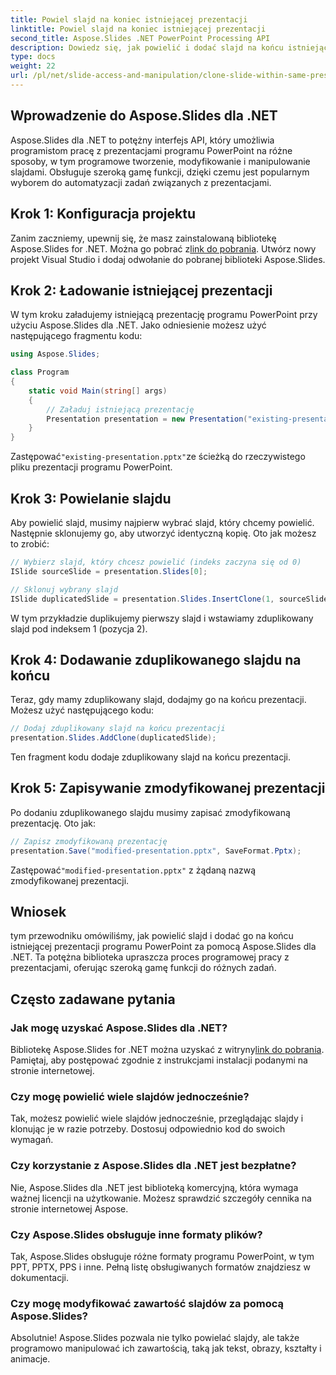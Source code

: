 ```yaml
---
title: Powiel slajd na koniec istniejącej prezentacji
linktitle: Powiel slajd na koniec istniejącej prezentacji
second_title: Aspose.Slides .NET PowerPoint Processing API
description: Dowiedz się, jak powielić i dodać slajd na końcu istniejącej prezentacji programu PowerPoint za pomocą Aspose.Slides dla .NET. Ten przewodnik krok po kroku zawiera przykłady kodu źródłowego i obejmuje konfigurację, powielanie slajdów, modyfikację i inne.
type: docs
weight: 22
url: /pl/net/slide-access-and-manipulation/clone-slide-within-same-presentation-to-end/
---
```


## Wprowadzenie do Aspose.Slides dla .NET

Aspose.Slides dla .NET to potężny interfejs API, który umożliwia programistom pracę z prezentacjami programu PowerPoint na różne sposoby, w tym programowe tworzenie, modyfikowanie i manipulowanie slajdami. Obsługuje szeroką gamę funkcji, dzięki czemu jest popularnym wyborem do automatyzacji zadań związanych z prezentacjami.

## Krok 1: Konfiguracja projektu

 Zanim zaczniemy, upewnij się, że masz zainstalowaną bibliotekę Aspose.Slides for .NET. Można go pobrać z[link do pobrania](https://releases.aspose.com/slides/net/). Utwórz nowy projekt Visual Studio i dodaj odwołanie do pobranej biblioteki Aspose.Slides.

## Krok 2: Ładowanie istniejącej prezentacji

W tym kroku załadujemy istniejącą prezentację programu PowerPoint przy użyciu Aspose.Slides dla .NET. Jako odniesienie możesz użyć następującego fragmentu kodu:

```csharp
using Aspose.Slides;

class Program
{
    static void Main(string[] args)
    {
        // Załaduj istniejącą prezentację
        Presentation presentation = new Presentation("existing-presentation.pptx");
    }
}
```

 Zastępować`"existing-presentation.pptx"`ze ścieżką do rzeczywistego pliku prezentacji programu PowerPoint.

## Krok 3: Powielanie slajdu

Aby powielić slajd, musimy najpierw wybrać slajd, który chcemy powielić. Następnie sklonujemy go, aby utworzyć identyczną kopię. Oto jak możesz to zrobić:

```csharp
// Wybierz slajd, który chcesz powielić (indeks zaczyna się od 0)
ISlide sourceSlide = presentation.Slides[0];

// Sklonuj wybrany slajd
ISlide duplicatedSlide = presentation.Slides.InsertClone(1, sourceSlide);
```

W tym przykładzie duplikujemy pierwszy slajd i wstawiamy zduplikowany slajd pod indeksem 1 (pozycja 2).

## Krok 4: Dodawanie zduplikowanego slajdu na końcu

Teraz, gdy mamy zduplikowany slajd, dodajmy go na końcu prezentacji. Możesz użyć następującego kodu:

```csharp
// Dodaj zduplikowany slajd na końcu prezentacji
presentation.Slides.AddClone(duplicatedSlide);
```

Ten fragment kodu dodaje zduplikowany slajd na końcu prezentacji.

## Krok 5: Zapisywanie zmodyfikowanej prezentacji

Po dodaniu zduplikowanego slajdu musimy zapisać zmodyfikowaną prezentację. Oto jak:

```csharp
// Zapisz zmodyfikowaną prezentację
presentation.Save("modified-presentation.pptx", SaveFormat.Pptx);
```

 Zastępować`"modified-presentation.pptx"` z żądaną nazwą zmodyfikowanej prezentacji.

## Wniosek

tym przewodniku omówiliśmy, jak powielić slajd i dodać go na końcu istniejącej prezentacji programu PowerPoint za pomocą Aspose.Slides dla .NET. Ta potężna biblioteka upraszcza proces programowej pracy z prezentacjami, oferując szeroką gamę funkcji do różnych zadań.

## Często zadawane pytania

### Jak mogę uzyskać Aspose.Slides dla .NET?

 Bibliotekę Aspose.Slides for .NET można uzyskać z witryny[link do pobrania](https://releases.aspose.com/slides/net/). Pamiętaj, aby postępować zgodnie z instrukcjami instalacji podanymi na stronie internetowej.

### Czy mogę powielić wiele slajdów jednocześnie?

Tak, możesz powielić wiele slajdów jednocześnie, przeglądając slajdy i klonując je w razie potrzeby. Dostosuj odpowiednio kod do swoich wymagań.

### Czy korzystanie z Aspose.Slides dla .NET jest bezpłatne?

Nie, Aspose.Slides dla .NET jest biblioteką komercyjną, która wymaga ważnej licencji na użytkowanie. Możesz sprawdzić szczegóły cennika na stronie internetowej Aspose.

### Czy Aspose.Slides obsługuje inne formaty plików?

Tak, Aspose.Slides obsługuje różne formaty programu PowerPoint, w tym PPT, PPTX, PPS i inne. Pełną listę obsługiwanych formatów znajdziesz w dokumentacji.

### Czy mogę modyfikować zawartość slajdów za pomocą Aspose.Slides?

Absolutnie! Aspose.Slides pozwala nie tylko powielać slajdy, ale także programowo manipulować ich zawartością, taką jak tekst, obrazy, kształty i animacje.